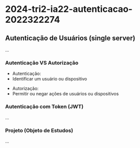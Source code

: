 # 2024-tri2-ia22-autenticacao-2022322274
## Autenticação de Usuários (single server)

...

### Autenticação VS Autorização

- Autenticação:
- Identificar um usuário ou dispositivo

<p></p><p></p>

- Autorização:
- Permitir ou negar ações de usuários ou dispositivos

### Autenticação com Token (JWT)

...

### Projeto (Objeto de Estudos)

...
